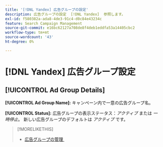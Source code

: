 ```yaml
---
title: '[!DNL Yandex] 広告グループの設定'
description: 広告グループの設定  [!DNL Yandex]  参照します。
exl-id: f580382a-ada8-4de3-91c4-d0c84e43234c
feature: Search Campaign Management
source-git-commit: e16bc62127a708de8f4deb1eddfa53a14405cbc2
workflow-type: tm+mt
source-wordcount: '43'
ht-degree: 0%

---
```


# [!DNL Yandex] 広告グループ設定

## [!UICONTROL Ad Group Details]

**[!UICONTROL Ad Group Name]:** キャンペーン内で一意の広告グループ名。

**[!UICONTROL Status]:** 広告グループの表示ステータス：*アクティブ* または *一時停止*。 新しい広告グループのデフォルトは *アクティブ* です。

>[!MORELIKETHIS]
>
>* [&#x200B; 広告グループの管理 &#x200B;](/help/search-social-commerce/campaign-management/campaigns/ad-group-manage.md)
